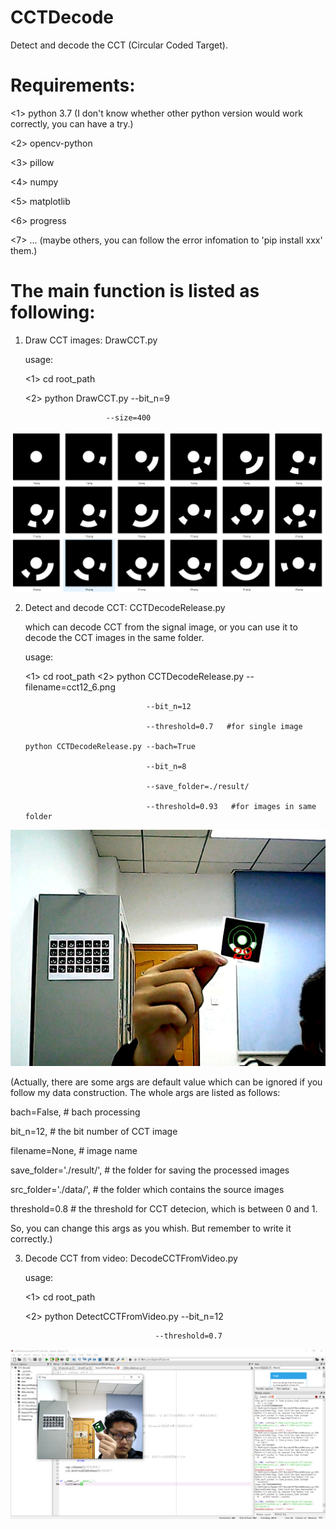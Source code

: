 # CCTDecode
 Detect and decode the CCT (Circular Coded Target).

# Requirements:

<1> python 3.7 (I don't know whether other python version would work correctly, you can have a try.)

<2> opencv-python

<3> pillow

<4> numpy

<5> matplotlib

<6> progress

<7> ... (maybe others, you can follow the error infomation to 'pip install xxx' them.)
 
# The main function is listed as following:

1. Draw CCT images: DrawCCT.py

   usage: 
   
   <1> cd root_path
   
   <2> python DrawCCT.py --bit_n=9 
   
                         --size=400   
                                
![Image text](https://github.com/poxiao2/image-store/blob/master/cct14.png)
   
2. Detect and decode CCT: CCTDecodeRelease.py

   which can decode CCT from the signal image, or you can use it to decode the CCT images in the same folder.
   
   usage: 
   
   <1> cd root_path
   <2> python CCTDecodeRelease.py --filename=cct12_6.png 
          
                                  --bit_n=12 
                                        
                                  --threshold=0.7   #for single image
                                        
       python CCTDecodeRelease.py --bach=True 
             
                                  --bit_n=8 
                                        
                                  --save_folder=./result/ 
                                        
                                  --threshold=0.93   #for images in same folder
                                        
![Image text](https://github.com/poxiao2/image-store/blob/master/cct12.jpg)

(Actually, there are some args are default value which can be ignored if you follow my data construction. The whole args are listed as follows:

   bach=False, # bach processing
   
   bit_n=12,   # the bit number of CCT image
   
   filename=None,  # image name
   
   save_folder='./result/',  # the folder for saving the processed images
   
   src_folder='./data/',  # the folder which contains the source images
   
   threshold=0.8   # the threshold for CCT detecion, which is between 0 and 1.
   
So, you can change this args as you whish. But remember to write it correctly.)

3. Decode CCT from video: DecodeCCTFromVideo.py

   usage: 
   
   <1> cd root_path
   
   <2> python DetectCCTFromVideo.py --bit_n=12 
          
                                    --threshold=0.7      
                                          
![Image text](https://github.com/poxiao2/image-store/blob/master/20191219223602.png)
